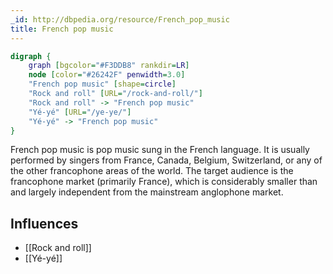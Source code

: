 ```yaml
---
_id: http://dbpedia.org/resource/French_pop_music
title: French pop music
---
```


```dot
digraph {
	graph [bgcolor="#F3DDB8" rankdir=LR]
	node [color="#26242F" penwidth=3.0]
	"French pop music" [shape=circle]
	"Rock and roll" [URL="/rock-and-roll/"]
	"Rock and roll" -> "French pop music"
	"Yé-yé" [URL="/ye-ye/"]
	"Yé-yé" -> "French pop music"
}
```

French pop music is pop music sung in the French language. It is usually performed by singers from France, Canada, Belgium, Switzerland, or any of the other francophone areas of the world. The target audience is the francophone market (primarily France), which is considerably smaller than and largely independent from the mainstream anglophone market.

## Influences
- [[Rock and roll]]
- [[Yé-yé]]
